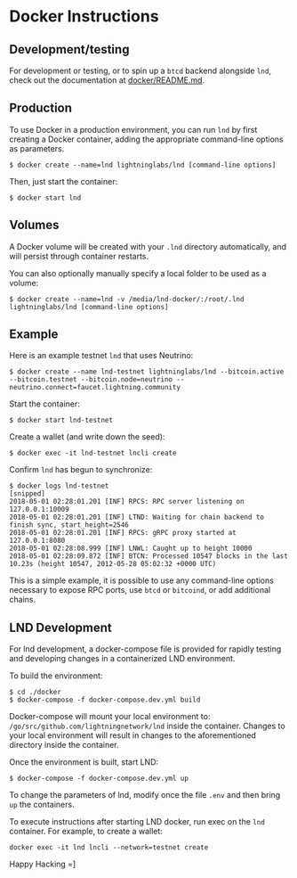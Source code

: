 # Docker Instructions

## Development/testing

For development or testing, or to spin up a `btcd` backend alongside `lnd`,
check out the documentation at [docker/README.md](../docker/README.md).

## Production

To use Docker in a production environment, you can run `lnd` by first creating
a Docker container, adding the appropriate command-line options as parameters.

```
$ docker create --name=lnd lightninglabs/lnd [command-line options]
```

Then, just start the container:

```
$ docker start lnd
```

## Volumes

A Docker volume will be created with your `.lnd` directory automatically, and will
persist through container restarts.

You can also optionally manually specify a local folder to be used as a volume:

```
$ docker create --name=lnd -v /media/lnd-docker/:/root/.lnd lightninglabs/lnd [command-line options]
```

## Example

Here is an example testnet `lnd` that uses Neutrino:

```
$ docker create --name lnd-testnet lightninglabs/lnd --bitcoin.active --bitcoin.testnet --bitcoin.node=neutrino --neutrino.connect=faucet.lightning.community
```

Start the container:

```
$ docker start lnd-testnet
```

Create a wallet (and write down the seed):

```
$ docker exec -it lnd-testnet lncli create
```

Confirm `lnd` has begun to synchronize:

```
$ docker logs lnd-testnet
[snipped]
2018-05-01 02:28:01.201 [INF] RPCS: RPC server listening on 127.0.0.1:10009
2018-05-01 02:28:01.201 [INF] LTND: Waiting for chain backend to finish sync, start_height=2546
2018-05-01 02:28:01.201 [INF] RPCS: gRPC proxy started at 127.0.0.1:8080
2018-05-01 02:28:08.999 [INF] LNWL: Caught up to height 10000
2018-05-01 02:28:09.872 [INF] BTCN: Processed 10547 blocks in the last 10.23s (height 10547, 2012-05-28 05:02:32 +0000 UTC)
```

This is a simple example, it is possible to use any command-line options necessary
to expose RPC ports, use `btcd` or `bitcoind`, or add additional chains.

## LND Development

For lnd development, a docker-compose file is provided for rapidly testing and developing changes in a containerized LND environment.

To build the environment:

```
$ cd ./docker 
$ docker-compose -f docker-compose.dev.yml build
```

Docker-compose will mount your local environment to: `/go/src/github.com/lightningnetwork/lnd` inside the container.
  Changes to your local environment will result in changes to the aforementioned directory inside the container.

Once the environment is built, start LND:

```
$ docker-compose -f docker-compose.dev.yml up
```

To change the parameters of lnd, modify once the file `.env` and then bring `up` the containers.


To execute instructions after starting LND docker, run exec on the `lnd` container.  For example, to create a wallet:

```
docker exec -it lnd lncli --network=testnet create
```

Happy Hacking =]
